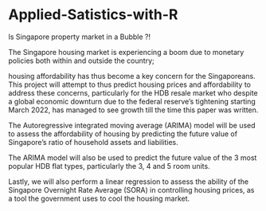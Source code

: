 # Applied-Satistics-with-R
Is Singapore property market in a Bubble ?!


The Singapore housing market is experiencing a boom due to monetary policies both within and outside the country; 


housing affordability has thus become a key concern for the Singaporeans. This project will attempt to thus predict housing prices and affordability to address these concerns, 
particularly for the HDB resale market who despite a global economic downturn due to the federal reserve’s tightening starting March 2022, has managed to see growth till the time this paper was written. 

The Autoregressive integrated moving average (ARIMA) model will be used to assess the affordability of housing by predicting the future value of Singapore’s ratio of household assets and liabilities. 

The ARIMA model will also be used to predict the future value of the 3 most popular HDB flat types, particularly the 3, 4 and 5 room units. 

Lastly, we will also perform a linear regression to assess the ability of the Singapore Overnight Rate Average (SORA) in controlling housing prices, as a tool the government uses to cool the housing market.
